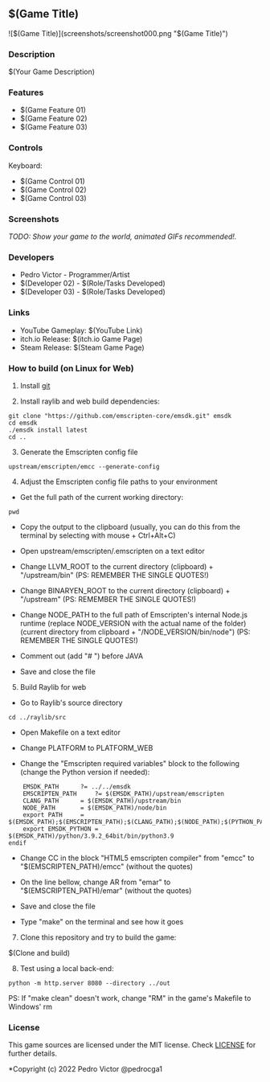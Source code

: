 ## $(Game Title)

![$(Game Title)](screenshots/screenshot000.png "$(Game Title)")

### Description

$(Your Game Description)

### Features

 - $(Game Feature 01)
 - $(Game Feature 02)
 - $(Game Feature 03)

### Controls

Keyboard:
 - $(Game Control 01)
 - $(Game Control 02)
 - $(Game Control 03)

### Screenshots

_TODO: Show your game to the world, animated GIFs recommended!._

### Developers

 - Pedro Victor - Programmer/Artist
 - $(Developer 02) - $(Role/Tasks Developed)
 - $(Developer 03) - $(Role/Tasks Developed)

### Links

 - YouTube Gameplay: $(YouTube Link)
 - itch.io Release: $(itch.io Game Page)
 - Steam Release: $(Steam Game Page)

### How to build (on Linux for Web)

1) Install [git](https://git-scm.com/)

2) Install raylib and web build dependencies:

```git clone "https://github.com/raysan5/raylib.git" raylib
git clone "https://github.com/emscripten-core/emsdk.git" emsdk
cd emsdk
./emsdk install latest
cd ..
```

3) Generate the Emscripten config file

```cd emsdk
upstream/emscripten/emcc --generate-config
```

4) Adjust the Emscripten config file paths to your environment

- Get the full path of the current working directory:

```pwd```

- Copy the output to the clipboard (usually, you can do this from the terminal by selecting with mouse + Ctrl+Alt+C)

- Open upstream/emscripten/.emscripten on a text editor

- Change LLVM_ROOT to the current directory (clipboard) + "/upstream/bin" (PS: REMEMBER THE SINGLE QUOTES!)

- Change BINARYEN_ROOT to the current directory (clipboard) + "/upstream" (PS: REMEMBER THE SINGLE QUOTES!)

- Change NODE_PATH to the full path of Emscripten's internal Node.js runtime (replace NODE_VERSION with the actual name of the folder) (current directory from clipboard + "/NODE_VERSION/bin/node") (PS: REMEMBER THE SINGLE QUOTES!)

- Comment out (add "# ") before JAVA

- Save and close the file

5) Build Raylib for web

- Go to Raylib's source directory

```cd ../raylib/src```

- Open Makefile on a text editor

- Change PLATFORM to PLATFORM_WEB

- Change the "Emscripten required variables" block to the following (change the Python version if needed):

```ifeq ($(PLATFORM),PLATFORM_WEB)
	EMSDK_PATH		?= ../../emsdk
	EMSCRIPTEN_PATH		?= $(EMSDK_PATH)/upstream/emscripten
	CLANG_PATH		= $(EMSDK_PATH)/upstream/bin
	NODE_PATH		= $(EMSDK_PATH)/node/bin
	export PATH		= $(EMSDK_PATH);$(EMSCRIPTEN_PATH);$(CLANG_PATH);$(NODE_PATH);$(PYTHON_PATH):$$(PATH)
	export EMSDK_PYTHON	= $(EMSDK_PATH)/python/3.9.2_64bit/bin/python3.9
endif
```

- Change CC in the block "HTML5 emscripten compiler" from "emcc" to "$(EMSCRIPTEN_PATH)/emcc" (without the quotes)

- On the line bellow, change AR from "emar" to "$(EMSCRIPTEN_PATH)/emar" (without the quotes)

- Save and close the file

- Type "make" on the terminal and see how it goes

7) Clone this repository and try to build the game:

$(Clone and build)

8) Test using a local back-end:

```python -m http.server 8080 --directory ../out```

PS: If "make clean" doesn't work, change "RM" in the game's Makefile to Windows' rm

### License

This game sources are licensed under the MIT license. Check [LICENSE](LICENSE) for further details.

*Copyright (c) 2022 Pedro Victor @pedrocga1

